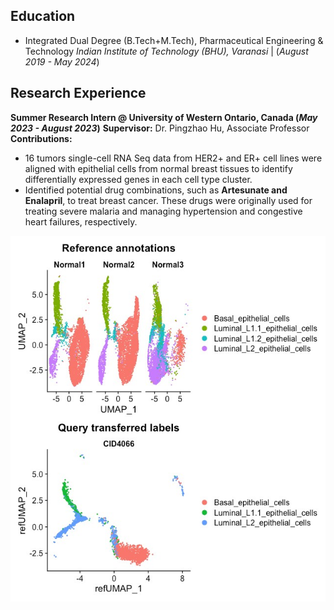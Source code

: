 ## **Education**
- Integrated Dual Degree (B.Tech+M.Tech), Pharmaceutical Engineering & Technology
  _Indian Institute of Technology (BHU), Varanasi_ | (_August 2019 - May 2024_)

## **Research Experience**
**Summer Research Intern @ University of Western Ontario, Canada (_May 2023 - August 2023_)**
**Supervisor:** Dr. Pingzhao Hu, Associate Professor
**Contributions:**
- 16 tumors single-cell RNA Seq data from HER2+ and ER+ cell lines were aligned with epithelial cells from normal breast tissues to identify differentially expressed genes in each cell type cluster.
- Identified potential drug combinations, such as **Artesunate and Enalapril**, to treat breast cancer. These drugs were originally used for treating severe malaria and managing hypertension and congestive heart failures, respectively.

![Alignment of RNA-Seq data of tumor cells with the normal epithelial cells to form cell clusters](/asset/img/UWO.jpg)
  
  
